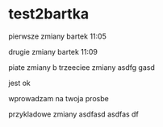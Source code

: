 # test2bartka

pierwsze zmiany
bartek 11:05

drugie zmiany
bartek 11:09

piate zmiany
b
trzeeciee zmiany 
asdfg
gasd

jest ok

wprowadzam na twoja prosbe

przykladowe zmiany
asdfasd
asdfas
df